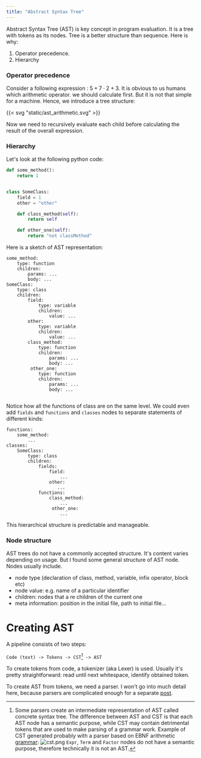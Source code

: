 ```yaml
---
title: "Abstract Syntax Tree"
---
```


Abstract Syntax Tree (AST) is key concept in program evaluation. It is a tree with
tokens as its nodes. Tree is a better structure than sequence. Here is why:

1. Operator precedence.
2. Hierarchy

### Operator precedence

Consider a following expression : $5 + 7 \cdot 2 + 3$. It is obvious to us humans which arithmetic
operator. we should calculate first. But it is not that simple for a machine.
Hence, we introduce a tree structure:

{{< svg "static/ast_arithmetic.svg" >}}

Now we need to recursively evaluate each child before calculating the result of the overall
expression.

### Hierarchy

Let's look at the following python code:

```python
def some_method():
    return 1


class SomeClass:
    field = 1
    other = "other"

    def class_method(self):
        return self

    def other_one(self):
        return "not classMethod"
```

Here is a sketch of AST representation:

```
some_method:
    type: function
    children:
        params: ...
        body: ...
SomeClass:
    type: class
    children:
        field:
            type: variable
            children:
                value: ...
        other:
            type: variable
            children:
                value: ...
        class_method:
            type: function
            children:
                params: ...
                body: ...
         other_one:
            type: function
            children:
                params: ...
                body: ...
        
```

Notice how all the functions of class are on the same level. We could even add `fields` and
`functions` and `classes` nodes to separate statements of different kinds:

```
functions:
    some_method:
        ...
classes:
    SomeClass:
        type: class
        children:
            fields:
                field:
                    ...
                other:
                   ...
            functions:
                class_method:
                    ...
                 other_one:
                    ...
```

This hierarchical structure is predictable and manageable.

### Node structure

AST trees do not have a commonly accepted structure. It's content varies depending on
usage. But I found some general structure of AST node. Nodes usually include.

* node type (declaration of class, method, variable, infix operator, block etc)
* node value: e.g. name of a particular identifier
* children: nodes that a re children of the current one
* meta information: position in the initial file, path to initial file...

# Creating AST

A pipeline consists of two steps:

`Code (text) -> Tokens -> CST`[^1]` -> AST`

To create tokens from code, a tokenizer (aka Lexer) is used. Usually it's pretty straightforward:
read until next whitespace, identify obtained token.

To create AST from tokens, we need a parser. I won't go into much detail here, because parsers are
complicated enough for a separate [post](programming/parsers). 

[^1]: Some parsers create an intermediate representation of AST called concrete syntax tree. The
difference between AST and CST is that each AST node has a semantic purpose, while CST may contain
detrimental tokens that are used to make parsing of a grammar work. Example of CST generated probably
with a parser based on EBNF arithmetic [grammar](programming/introduction-to-grammars):
![cst.png](programming/images/cst.png)
`Expr`, `Term` and `Factor` nodes do not have a semantic purpose, therefore technically it is not
an AST.
